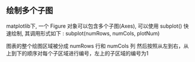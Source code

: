 
## 绘制多个子图
matplotlib下, 一个 Figure 对象可以包含多个子图(Axes), 可以使用 subplot() 快速绘制, 其调用形式如下 :
subplot(numRows, numCols, plotNum)

图表的整个绘图区域被分成 numRows 行和 numCols 列
然后按照从左到右，从上到下的顺序对每个子区域进行编号，左上的子区域的编号为1
